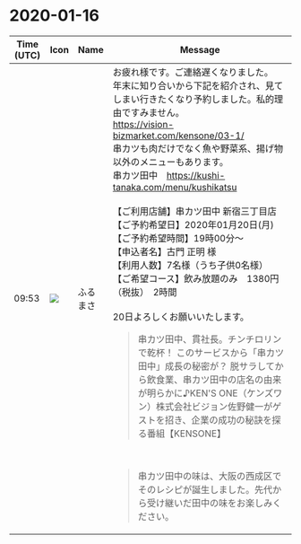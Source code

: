 # 2020-01-16

|Time (UTC)|Icon|Name|Message|
|---|---|---|---|
|09:53|![](https://secure.gravatar.com/avatar/76a0f849e297e2ebb941be896336414e.jpg?s=72&d=https%3A%2F%2Fa.slack-edge.com%2Fdf10d%2Fimg%2Favatars%2Fava_0021-72.png)|ふるまさ|お疲れ様です。ご連絡遅くなりました。<br>年末に知り合いから下記を紹介され、見てしまい行きたくなり予約しました。私的理由ですみません。<br><https://vision-bizmarket.com/kensone/03-1/><br>串カツも肉だけでなく魚や野菜系、揚げ物以外のメニューもあります。<br>串カツ田中　<https://kushi-tanaka.com/menu/kushikatsu><br><br>【ご利用店舗】串カツ田中 新宿三丁目店<br>【ご予約希望日】2020年01月20日(月)<br>【ご予約希望時間】19時00分～<br>【申込者名】古門 正明 様<br>【利用人数】7名様（うち子供0名様）<br>【ご希望コース】飲み放題のみ　1380円（税抜）　2時間<br><br>20日よろしくお願いいたします。<br><blockquote>串カツ田中、貫社長。チンチロリンで乾杯！ このサービスから「串カツ田中」成長の秘密が？ 脱サラしてから飲食業、串カツ田中の店名の由来が明らかに♪KEN'S ONE（ケンズワン）株式会社ビジョン佐野健一がゲストを招き、企業の成功の秘訣を探る番組【KENSONE】</blockquote><br><blockquote>串カツ田中の味は、大阪の西成区でそのレシピが誕生しました。先代から受け継いだ田中の味をお楽しみください。</blockquote>|
